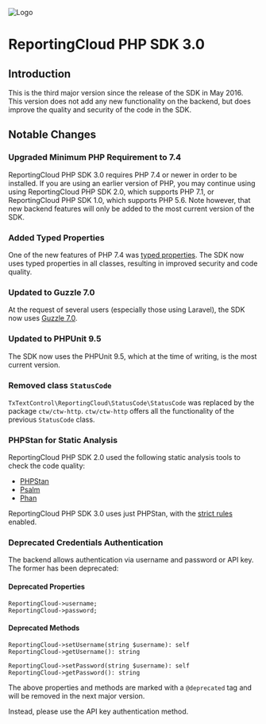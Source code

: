 ![Logo](../resource/rc_logo_512.png)

# ReportingCloud PHP SDK 3.0

## Introduction

This is the third major version since the release of the SDK in May 2016. This version does not add any new
functionality on the backend, but does improve the quality and security of the code in the SDK.

## Notable Changes

### Upgraded Minimum PHP Requirement to 7.4

ReportingCloud PHP SDK 3.0 requires PHP 7.4 or newer in order to be installed. If you are using an earlier version of
PHP, you may continue using using ReportingCloud PHP SDK 2.0, which supports PHP 7.1, or ReportingCloud PHP SDK 1.0,
which supports PHP 5.6. Note however, that new backend features will only be added to the most current version of the
SDK.

### Added Typed Properties

One of the new features of PHP 7.4 was [typed properties](https://stitcher.io/blog/typed-properties-in-php-74). The SDK
now uses typed properties in all classes, resulting in improved security and code quality.

### Updated to Guzzle 7.0

At the request of several users (especially those using Laravel), the SDK now
uses [Guzzle 7.0](https://laravel-news.com/guzzle-7-released).

### Updated to PHPUnit 9.5

The SDK now uses the PHPUnit 9.5, which at the time of writing, is the most current version.

### Removed class `StatusCode`

`TxTextControl\ReportingCloud\StatusCode\StatusCode` was replaced by the package `ctw/ctw-http`. `ctw/ctw-http` offers
all the functionality of the previous `StatusCode` class.

### PHPStan for Static Analysis

ReportingCloud PHP SDK 2.0 used the following static analysis tools to check the code quality:

- [PHPStan](https://github.com/phpstan/phpstan)
- [Psalm](https://psalm.dev)
- [Phan](https://github.com/phan/phan)

ReportingCloud PHP SDK 3.0 uses just PHPStan, with the [strict rules](https://github.com/phpstan/phpstan-strict-rules)
enabled.

### Deprecated Credentials Authentication

The backend allows authentication via username and password or API key. The former has been deprecated:

#### Deprecated Properties

```
ReportingCloud->username;
ReportingCloud->password;
```

#### Deprecated Methods

```
ReportingCloud->setUsername(string $username): self
ReportingCloud->getUsername(): string
```

```
ReportingCloud->setPassword(string $username): self
ReportingCloud->getPassword(): string
```

The above properties and methods are marked with a `@deprecated` tag and will be removed in the next major version.

Instead, please use the API key authentication method.

